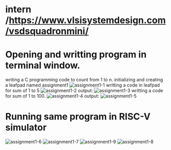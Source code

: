 # intern /https://www.vlsisystemdesign.com/vsdsquadronmini/
# Opening and writting program in terminal window.
writing a C programming code to count from 1 to n.
initializing and creating a leafpad named assignment1
![assignment1-1](https://github.com/banu0734/intern/assets/173624112/e0fdbf69-1541-486e-be7b-454f7a13ec25)
writting a code in leafpad for sum of 1 to 5
![assignment1-2](https://github.com/banu0734/intern/assets/173624112/ffb2c678-6465-4aa5-8e97-3cec24665156)
output:
![assignment1-3](https://github.com/banu0734/intern/assets/173624112/54d42f92-9185-4459-b47e-470f468e8195)
writting a code for sum of 1 to 100.
![assignment1-4](https://github.com/banu0734/intern/assets/173624112/1d9857e1-97de-48b5-9dc6-c0f660304a57)
output:
![assignment1-5](https://github.com/banu0734/intern/assets/173624112/676e4942-15ac-4e61-9717-fb611dda97cd)
# Running same program in RISC-V simulator
![assignment1-6](https://github.com/banu0734/intern/assets/173624112/319a80f3-e262-4703-b1c4-a29804fbeb28)
![assignment1-7](https://github.com/banu0734/intern/assets/173624112/679e9f14-8f41-4727-83ae-915558c34f50)
![assignment1-9](https://github.com/banu0734/intern/assets/173624112/40201ba9-d93b-471e-985c-7bc6f4554aee)
![assignment1-8](https://github.com/banu0734/intern/assets/173624112/7f70bbb0-8b14-4dd2-a515-24aedec665de)
